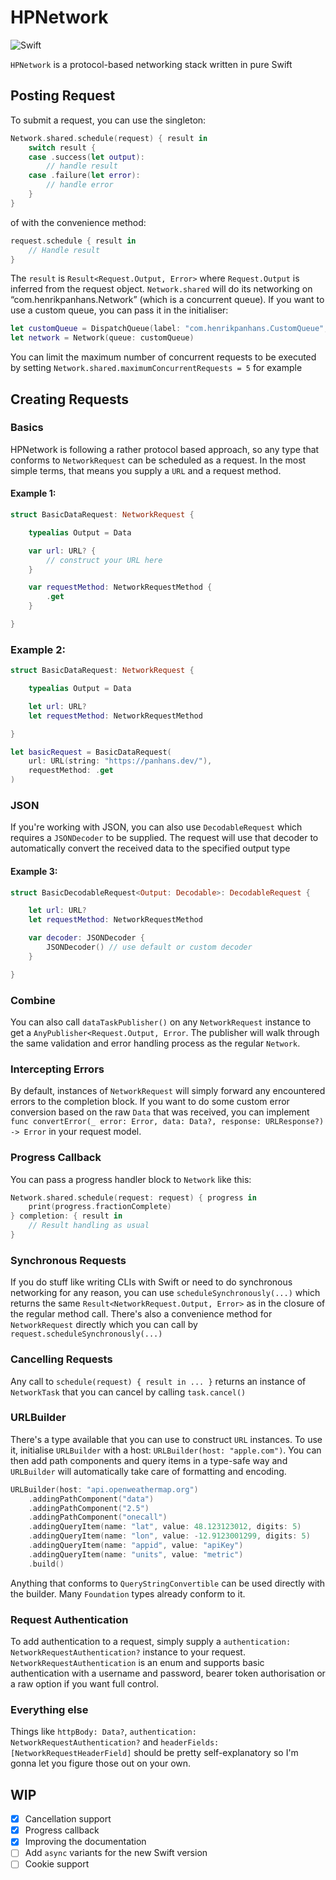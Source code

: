 # HPNetwork

![Swift](https://github.com/henrik-dmg/HPNetwork/workflows/Swift/badge.svg)

`HPNetwork` is a protocol-based networking stack written in pure Swift

## Posting Request

To submit a request, you can use the singleton:

```swift
Network.shared.schedule(request) { result in
    switch result {
    case .success(let output):
        // handle result
    case .failure(let error):
        // handle error
    }
}
```

of with the convenience method:

```swift
request.schedule { result in
	// Handle result
}
```

The `result` is `Result<Request.Output, Error>` where `Request.Output` is inferred from the request object.
`Network.shared` will do its networking on “com.henrikpanhans.Network” (which is a concurrent queue). If you want to use a custom queue, you can pass it in the initialiser:

```swift
let customQueue = DispatchQueue(label: "com.henrikpanhans.CustomQueue", qos: .userInitiated, attributes: .concurrent)
let network = Network(queue: customQueue)
```

You can limit the maximum number of concurrent requests to be executed by setting `Network.shared.maximumConcurrentRequests = 5` for example

## Creating Requests

### Basics

HPNetwork is following a rather protocol based approach, so any type that conforms to `NetworkRequest` can be scheduled as a request. In the most simple terms, that means you supply a `URL` and a request method.

#### Example 1:

```swift
struct BasicDataRequest: NetworkRequest {

    typealias Output = Data

    var url: URL? {
        // construct your URL here
    }

    var requestMethod: NetworkRequestMethod {
        .get
    }

}
```

### Example 2:

```swift
struct BasicDataRequest: NetworkRequest {

    typealias Output = Data

    let url: URL?
    let requestMethod: NetworkRequestMethod

}

let basicRequest = BasicDataRequest(
    url: URL(string: "https://panhans.dev/"),
    requestMethod: .get
)
```

### JSON

If you're working with JSON, you can also use `DecodableRequest` which requires a `JSONDecoder` to be supplied. The request will use that decoder to automatically convert the received data to the specified output type

#### Example 3:

```swift
struct BasicDecodableRequest<Output: Decodable>: DecodableRequest {

    let url: URL?
    let requestMethod: NetworkRequestMethod

    var decoder: JSONDecoder {
        JSONDecoder() // use default or custom decoder
    }

}
```

### Combine

You can also call `dataTaskPublisher()` on any `NetworkRequest` instance to get a `AnyPublisher<Request.Output, Error`. The publisher will walk through the same validation and error handling process as the regular `Network`.

### Intercepting Errors

By default, instances of `NetworkRequest` will simply forward any encountered errors to the completion block. If you want to do some custom error conversion based on the raw `Data` that was received, you can implement `func convertError(_ error: Error, data: Data?, response: URLResponse?) -> Error` in your request model.

### Progress Callback

You can pass a progress handler block to `Network` like this:

```swift
Network.shared.schedule(request: request) { progress in
    print(progress.fractionComplete)
} completion: { result in
    // Result handling as usual
}
```

### Synchronous Requests

If you do stuff like writing CLIs with Swift or need to do synchronous networking for any reason, you can use `scheduleSynchronously(...)` which returns the same `Result<NetworkRequest.Output, Error>` as in the closure of the regular method call. There's also a convenience method for `NetworkRequest` directly which you can call by `request.scheduleSynchronously(...)`

### Cancelling Requests

Any call to `schedule(request) { result in ... }` returns an instance of `NetworkTask` that you can cancel by calling `task.cancel()`

### URLBuilder

There's a type available that you can use to construct `URL` instances. To use it, initialise `URLBuilder` with a host: `URLBuilder(host: "apple.com")`. You can then add path components and query items in a type-safe way and `URLBuilder` will automatically take care of formatting and encoding.

```swift
URLBuilder(host: "api.openweathermap.org")
    .addingPathComponent("data")
    .addingPathComponent("2.5")
    .addingPathComponent("onecall")
    .addingQueryItem(name: "lat", value: 48.123123012, digits: 5)
    .addingQueryItem(name: "lon", value: -12.9123001299, digits: 5)
    .addingQueryItem(name: "appid", value: "apiKey")
    .addingQueryItem(name: "units", value: "metric")
    .build()
```

Anything that conforms to `QueryStringConvertible` can be used directly with the builder. Many `Foundation` types already conform to it.

### Request Authentication

To add authentication to a request, simply supply a `authentication: NetworkRequestAuthentication?` instance to your request. `NetworkRequestAuthentication` is an enum and supports basic authentication with a username and password, bearer token authorisation or a raw option if you want full control.

### Everything else

Things like `httpBody: Data?`, `authentication: NetworkRequestAuthentication?` and `headerFields: [NetworkRequestHeaderField]` should be pretty self-explanatory so I'm gonna let you figure those out on your own.

## WIP

- [x] Cancellation support
- [x] Progress callback
- [x] Improving the documentation
- [ ] Add `async` variants for the new Swift version
- [ ] Cookie support

